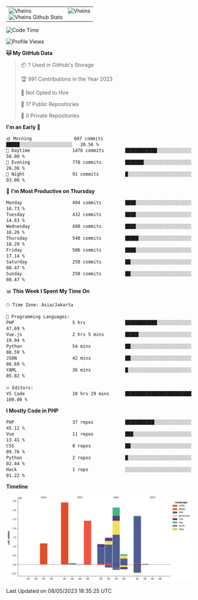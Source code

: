 <table>
  <tr>
    <td valign="top">
      <img src="https://github-readme-streak-stats.herokuapp.com/?user=Vheins&" alt="Vheins" /><br/>
      <img src="https://github-readme-stats.vercel.app/api?username=vheins&count_private=true&show_icons=true" alt="Vheins Github Stats">
    </td>
    <td valign="top">
      <img src="https://github-readme-stats.vercel.app/api/top-langs/?username=Vheins&count_private=true" alt="Vheins" /><br/>
    </td>
  </tr>
</table>

<!--START_SECTION:waka-->
![Code Time](http://img.shields.io/badge/Code%20Time-166%20hrs%207%20mins-blue)

![Profile Views](http://img.shields.io/badge/Profile%20Views-1-blue)

**🐱 My GitHub Data** 

> 📦 ? Used in GitHub's Storage 
 > 
> 🏆 991 Contributions in the Year 2023
 > 
> 🚫 Not Opted to Hire
 > 
> 📜 17 Public Repositories 
 > 
> 🔑 0 Private Repositories 
 > 
**I'm an Early 🐤** 

```text
🌞 Morning                607 commits         █████░░░░░░░░░░░░░░░░░░░░   20.56 % 
🌆 Daytime                1476 commits        ████████████░░░░░░░░░░░░░   50.00 % 
🌃 Evening                778 commits         ███████░░░░░░░░░░░░░░░░░░   26.36 % 
🌙 Night                  91 commits          █░░░░░░░░░░░░░░░░░░░░░░░░   03.08 % 
```
📅 **I'm Most Productive on Thursday** 

```text
Monday                   494 commits         ████░░░░░░░░░░░░░░░░░░░░░   16.73 % 
Tuesday                  432 commits         ████░░░░░░░░░░░░░░░░░░░░░   14.63 % 
Wednesday                480 commits         ████░░░░░░░░░░░░░░░░░░░░░   16.26 % 
Thursday                 540 commits         █████░░░░░░░░░░░░░░░░░░░░   18.29 % 
Friday                   506 commits         ████░░░░░░░░░░░░░░░░░░░░░   17.14 % 
Saturday                 250 commits         ██░░░░░░░░░░░░░░░░░░░░░░░   08.47 % 
Sunday                   250 commits         ██░░░░░░░░░░░░░░░░░░░░░░░   08.47 % 
```


📊 **This Week I Spent My Time On** 

```text
🕑︎ Time Zone: Asia/Jakarta

💬 Programming Languages: 
PHP                      5 hrs               ████████████░░░░░░░░░░░░░   47.69 % 
Vue.js                   2 hrs 5 mins        █████░░░░░░░░░░░░░░░░░░░░   19.94 % 
Python                   54 mins             ██░░░░░░░░░░░░░░░░░░░░░░░   08.59 % 
JSON                     42 mins             ██░░░░░░░░░░░░░░░░░░░░░░░   06.69 % 
YAML                     36 mins             █░░░░░░░░░░░░░░░░░░░░░░░░   05.82 % 

🔥 Editors: 
VS Code                  10 hrs 29 mins      █████████████████████████   100.00 % 
```

**I Mostly Code in PHP** 

```text
PHP                      37 repos            ███████████░░░░░░░░░░░░░░   45.12 % 
Vue                      11 repos            ███░░░░░░░░░░░░░░░░░░░░░░   13.41 % 
CSS                      8 repos             ██░░░░░░░░░░░░░░░░░░░░░░░   09.76 % 
Python                   2 repos             █░░░░░░░░░░░░░░░░░░░░░░░░   02.44 % 
Hack                     1 repo              ░░░░░░░░░░░░░░░░░░░░░░░░░   01.22 % 
```



**Timeline**

![Lines of Code chart](https://raw.githubusercontent.com/vheins/vheins/main/assets/bar_graph.png)


 Last Updated on 08/05/2023 18:35:25 UTC
<!--END_SECTION:waka-->
